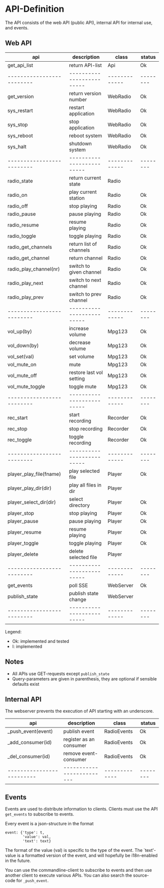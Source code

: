 API-Definition
==============

The API consists of the web API (public API), internal API for internal use,
and events.

Web API
-------

| api                     | description             | class       | status |
|-------------------------|-------------------------|-------------|--------|
| get_api_list            | return API-list         | Api         |   Ok   |
|-------------------------|-------------------------|-------------|--------|
| get_version             | return version number   | WebRadio    |   Ok   |
| sys_restart             | restart application     | WebRadio    |   Ok   |
| sys_stop                | stop application        | WebRadio    |   Ok   |
| sys_reboot              | reboot system           | WebRadio    |   Ok   |
| sys_halt                | shutdown system         | WebRadio    |   Ok   |
|-------------------------|-------------------------|-------------|--------|
| radio_state             | return current state    | Radio       |        |
| radio_on                | play current station    | Radio       |   Ok   |
| radio_off               | stop playing            | Radio       |   Ok   |
| radio_pause             | pause playing           | Radio       |   Ok   |
| radio_resume            | resume playing          | Radio       |   Ok   |
| radio_toggle            | toggle playing          | Radio       |   Ok   |
| radio_get_channels      | return list of channels | Radio       |   Ok   |
| radio_get_channel       | return channel          | Radio       |   Ok   |
| radio_play_channel(nr)  | switch to given channel | Radio       |   Ok   |
| radio_play_next         | switch to next channel  | Radio       |   Ok   |
| radio_play_prev         | switch to prev channel  | Radio       |   Ok   |
|-------------------------|-------------------------|-------------|--------|
| vol_up(by)              | increase volume         | Mpg123      |   Ok   |
| vol_down(by)            | decrease volume         | Mpg123      |   Ok   |
| vol_set(val)            | set volume              | Mpg123      |   Ok   |
| vol_mute_on             | mute                    | Mpg123      |   Ok   |
| vol_mute_off            | restore last vol setting| Mpg123      |   Ok   |
| vol_mute_toggle         | toggle mute             | Mpg123      |   Ok   |
|-------------------------|-------------------------|-------------|--------|
| rec_start               | start recording         | Recorder    |   Ok   |
| rec_stop                | stop  recording         | Recorder    |   Ok   |
| rec_toggle              | toggle recording        | Recorder    |   Ok   |
|-------------------------|-------------------------|-------------|--------|
| player_play_file(fname) | play selected file      | Player      |   Ok   |
| player_play_dir(dir)    | play all files in dir   | Player      |        |
| player_select_dir(dir)  | select directory        | Player      |   Ok   |
| player_stop             | stop playing            | Player      |   Ok   |
| player_pause            | pause playing           | Player      |   Ok   |
| player_resume           | resume playing          | Player      |   Ok   |
| player_toggle           | toggle playing          | Player      |   Ok   |
| player_delete           | delete selected file    | Player      |        |
|-------------------------|-------------------------|-------------|--------|
| get_events              | poll SSE                | WebServer   |   Ok   |
| publish_state           | publish state change    | WebServer   |        |
|-------------------------|-------------------------|-------------|--------|

Legend:

  - Ok: implemented and tested
  - I:  implemented


Notes
-----

  - All APIs use GET-requests except `publish_state`
  - Query-parameters are given in parenthesis, they are optional if
    sensible defaults exist


Internal API
------------

The webserver prevents the execution of API starting with an underscore.

| api                     | description             | class       | status |
|-------------------------|-------------------------|-------------|--------|
| _push_event(event)      | publish event           | RadioEvents |   Ok   |
| _add_consumer(id)       | register as an consumer | RadioEvents |   Ok   |
| _del_consumer(id)       | remove event-consumer   | RadioEvents |   Ok   |
|-------------------------|-------------------------|-------------|--------|


Events
------

Events are used to distribute information to clients. Clients must use the
API `get_events` to subscribe to events.

Every event is a json-structure in the format

    event: {'type': t, 
            'value': val,
            'text': text}

The format of the value (val) is specific to the type of the event. The
`text'-value is a formatted version of the event, and will hopefully be
i18n-enabled in the future.

You can use the commandline-client to subscribe to events and then use
another client to execute various APIs. You can also search the source-code
for `_push_event`.
